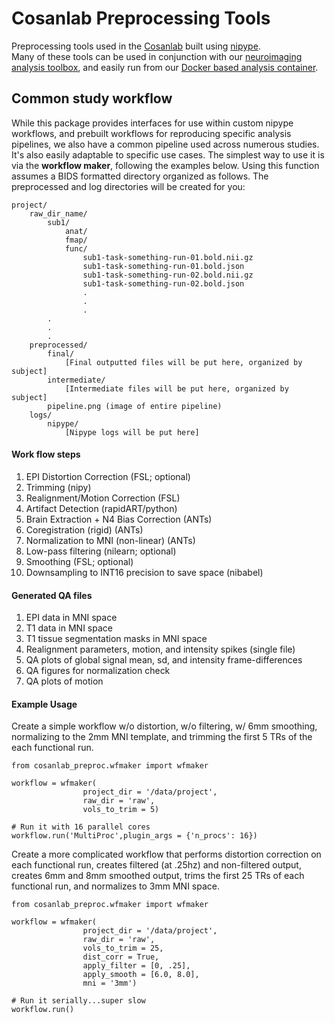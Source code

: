 # Cosanlab Preprocessing Tools

Preprocessing tools used in the [Cosanlab](http://cosanlab.com/) built using [nipype](http://nipype.readthedocs.io/en/latest/).  
Many of these tools can be used in conjunction with our [neuroimaging analysis toolbox](https://github.com/ljchang/nltools), and easily run from our [Docker based analysis container](https://github.com/cosanlab/cosanToolsDocker).  

## Common study workflow  

While this package provides interfaces for use within custom nipype workflows, and prebuilt workflows for reproducing specific analysis pipelines, we also have a common pipeline used across numerous studies. It's also easily adaptable to specific use cases. The simplest way to use it is via the **workflow maker**, following the examples below.  Using this function assumes a BIDS formatted directory organized as follows. The preprocessed and log directories will be created for you:  

```
project/
    raw_dir_name/
        sub1/
            anat/
            fmap/
            func/
                sub1-task-something-run-01.bold.nii.gz
                sub1-task-something-run-01.bold.json
                sub1-task-something-run-02.bold.nii.gz
                sub1-task-something-run-02.bold.json
                .
                .
                .
        .
        .
        .
    preprocessed/
        final/
            [Final outputted files will be put here, organized by subject]
        intermediate/
            [Intermediate files will be put here, organized by subject]
        pipeline.png (image of entire pipeline)
    logs/
        nipype/
            [Nipype logs will be put here]
```

#### Work flow steps  

1) EPI Distortion Correction (FSL; optional)
2) Trimming (nipy)
3) Realignment/Motion Correction (FSL)
4) Artifact Detection (rapidART/python)
5) Brain Extraction + N4 Bias Correction (ANTs)
6) Coregistration (rigid) (ANTs)
7) Normalization to MNI (non-linear) (ANTs)
8) Low-pass filtering (nilearn; optional)
8) Smoothing (FSL; optional)
9) Downsampling to INT16 precision to save space (nibabel)

#### Generated QA files  

1) EPI data in MNI space
2) T1 data in MNI space
3) T1 tissue segmentation masks in MNI space
4) Realignment parameters, motion, and intensity spikes (single file)
5) QA plots of global signal mean, sd, and intensity frame-differences
6) QA figures for normalization check  
7) QA plots of motion

#### Example Usage  

Create a simple workflow w/o distortion, w/o filtering, w/ 6mm smoothing, normalizing to the 2mm MNI template, and trimming the first 5 TRs of the each functional run.

```
from cosanlab_preproc.wfmaker import wfmaker

workflow = wfmaker(
                project_dir = '/data/project',
                raw_dir = 'raw',
                vols_to_trim = 5)

# Run it with 16 parallel cores
workflow.run('MultiProc',plugin_args = {'n_procs': 16})

```

Create a more complicated workflow that performs distortion correction on each functional run, creates filtered (at .25hz) and non-filtered output, creates 6mm and 8mm smoothed output, trims the first 25 TRs of each functional run, and normalizes to 3mm MNI space.

```
from cosanlab_preproc.wfmaker import wfmaker

workflow = wfmaker(
                project_dir = '/data/project',
                raw_dir = 'raw',
                vols_to_trim = 25,
                dist_corr = True,
                apply_filter = [0, .25],
                apply_smooth = [6.0, 8.0],
                mni = '3mm')

# Run it serially...super slow
workflow.run()

```
